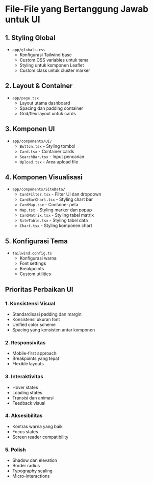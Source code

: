 # File-File yang Bertanggung Jawab untuk UI

## 1. Styling Global
- `app/globals.css`
  - Konfigurasi Tailwind base
  - Custom CSS variables untuk tema
  - Styling untuk komponen Leaflet
  - Custom class untuk cluster marker

## 2. Layout & Container
- `app/page.tsx`
  - Layout utama dashboard
  - Spacing dan padding container
  - Grid/flex layout untuk cards

## 3. Komponen UI
- `app/components/UI/`
  - `Button.tsx` - Styling tombol
  - `Card.tsx` - Container cards
  - `SearchBar.tsx` - Input pencarian
  - `Upload.tsx` - Area upload file

## 4. Komponen Visualisasi
- `app/components/SiteData/`
  - `CardFilter.tsx` - Filter UI dan dropdown
  - `CardBarChart.tsx` - Styling chart bar
  - `CardMap.tsx` - Container peta
  - `Map.tsx` - Styling marker dan popup
  - `CardMatrix.tsx` - Styling tabel matrix
  - `SiteTable.tsx` - Styling tabel data
  - `Chart.tsx` - Styling komponen chart

## 5. Konfigurasi Tema
- `tailwind.config.ts`
  - Konfigurasi warna
  - Font settings
  - Breakpoints
  - Custom utilities

## Prioritas Perbaikan UI

### 1. Konsistensi Visual
- Standardisasi padding dan margin
- Konsistensi ukuran font
- Unified color scheme
- Spacing yang konsisten antar komponen

### 2. Responsivitas
- Mobile-first approach
- Breakpoints yang tepat
- Flexible layouts

### 3. Interaktivitas
- Hover states
- Loading states
- Transisi dan animasi
- Feedback visual

### 4. Aksesibilitas
- Kontras warna yang baik
- Focus states
- Screen reader compatibility

### 5. Polish
- Shadow dan elevation
- Border radius
- Typography scaling
- Micro-interactions 